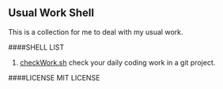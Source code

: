 Usual Work Shell
---

This is a collection for me to deal with my usual work.

####SHELL LIST

1. [checkWork.sh](./checkWork.sh) check your daily coding work in a git project.

####LICENSE
MIT LICENSE

